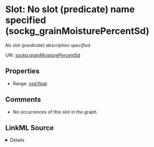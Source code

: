 

# Slot: No slot (predicate) name specified (sockg_grainMoisturePercentSd)


_No slot (predicate) description specified_







URI: [sockg:grainMoisturePercentSd](https://idir.uta.edu/sockg-ontology/docs/grainMoisturePercentSd)



<!-- no inheritance hierarchy -->








## Properties

* Range: [xsd:float](http://www.w3.org/2001/XMLSchema#float)





## Comments

* No occurrences of this slot in the graph.



## LinkML Source

<details>

```yaml
name: sockg_grainMoisturePercentSd
description: No slot (predicate) description specified
title: No slot (predicate) name specified
comments:
- No occurrences of this slot in the graph.
from_schema: soc-kg
rank: 1000
domain: sockg_Harvest
slot_uri: sockg:grainMoisturePercentSd
alias: sockg_grainMoisturePercentSd
range: float

```
</details>